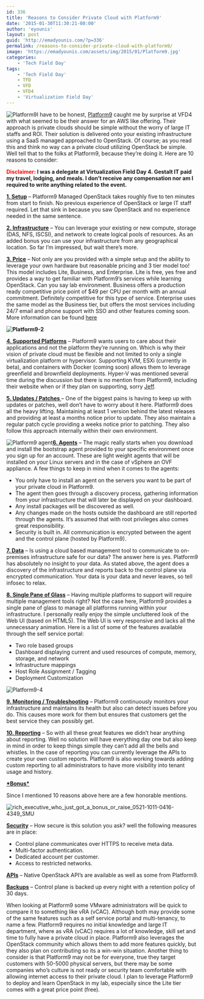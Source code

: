 ```yaml
---
id: 336
title: 'Reasons to Consider Private Cloud with Platform9'
date: '2015-01-30T11:30:21-08:00'
author: 'eyounis'
layout: post
guid: 'http://emadyounis.com/?p=336'
permalink: /reasons-to-consider-private-cloud-with-platform9/
image: 'https://emadyounis.com/assets/img/2015/01/Platform9.jpg'
categories:
    - 'Tech Field Day'
tags:
    - 'Tech Field Day'
    - TFD
    - VFD
    - VFD4
    - 'Virtualization Field Day'
---
```


![Platform9](https://emadyounis.com/assets/img/2015/01/Platform9.jpg?resize=254%2C147)I have to be honest, [Platform9](http://platform9.com/) caught me by surprise at VFD4 with what seemed to be their answer for an AWS like offering. Their approach is private clouds should be simple without the worry of large IT staffs and ROI. Their solution is delivered onto your existing infrastructure using a SaaS managed approached to OpenStack. Of course; as you read this and think no way can a private cloud utilizing OpenStack be simple. Well tell that to the folks at Platform9, because they’re doing it. Here are 10 reasons to consider:

**<span style="color: #ff0000;">Disclaimer:</span> I was a delegate at Virtualization Field Day 4. Gestalt IT paid my travel, lodging, and meals. I don’t receive any compensation nor am I required to write anything related to the event.**

<span style="text-decoration: underline;">**1. Setup**</span> – Platform9 Managed OpenStack takes roughly five to ten minutes from start to finish. No previous experience of OpenStack or large IT staff required. Let that sink in because you saw OpenStack and no experience needed in the same sentence.

<span style="text-decoration: underline;">**2. Infrastructure**</span> – You can leverage your existing or new compute, storage (DAS, NFS, ISCSI), and network to create logical pools of resources. As an added bonus you can use your infrastructure from any geographical location. So far I’m impressed, but wait there’s more.

<span style="text-decoration: underline;">**3. Price**</span> – Not only are you provided with a simple setup and the ability to leverage your own hardware but reasonable pricing and 3 tier model too! This model includes Lite, Business, and Enterprise. Lite is free, yes free and provides a way to get familiar with Platform9’s services while learning OpenStack. Can you say lab environment. Business offers a production ready competitive price point of $49 per CPU per month with an annual commitment. Definitely competitive for this type of service. Enterprise uses the same model as the Business tier, but offers the most services including 24/7 email and phone support with SSO and other features coming soon. More information can be found [here](http://platform9.com/product/pricing.html)

**![Platform9-2](https://emadyounis.com/assets/img/2015/01/Platform9-2.jpg?resize=487%2C292)**

**<span style="text-decoration: underline;">4. Supported Platforms</span>** – Platform9 wants users to care about their applications and not the platform they’re running on. Which is why their vision of private cloud must be flexible and not limited to only a single virtualization platform or hypervisor. Supporting KVM, ESXi (currently in beta), and containers with Docker (coming soon) allows them to leverage greenfield and brownfield deployments. Hyper-V was mentioned several time during the discussion but there is no mention from Platform9, including their website when or if they plan on supporting, sorry [Jeff](https://twitter.com/agnostic_node1).

<span style="text-decoration: underline;">**5. Updates / Patches** </span>– One of the biggest pains is having to keep up with updates or patches, well don’t have to worry about it here. Platform9 does all the heavy lifting. Maintaining at least 1 version behind the latest releases and providing at least a months notice prior to update. They also maintain a regular patch cycle providing a weeks notice prior to patching. They also follow this approach internally within their own environment.

![Platform9 agent](https://emadyounis.com/assets/img/2015/01/Platform9-agent.jpg?resize=176%2C71)<span style="text-decoration: underline;">**6. Agents**</span> – The magic really starts when you download and install the bootstrap agent provided to your specific environment once you sign up for an account. These are light weight agents that will be installed on your Linux servers and in the case of vSphere an OVF appliance. A few things to keep in mind when it comes to the agents:

- You only have to install an agent on the servers you want to be part of your private cloud in Platform9.
- The agent then goes through a discovery process, gathering information from your infrastructure that will later be displayed on your dashboard.
- Any install packages will be discovered as well.
- Any changes made on the hosts outside the dashboard are still reported through the agents. It’s assumed that with root privileges also comes great responsibility.
- Security is built in. All communication is encrypted between the agent and the control plane (hosted by Platform9).

<span style="text-decoration: underline;">**7. Data**</span> – Is using a cloud based management tool to communicate to on-premises infrastructure safe for our data? The answer here is yes. Platform9 has absolutely no insight to your data. As stated above, the agent does a discovery of the infrastructure and reports back to the control plane via encrypted communication. Your data is your data and never leaves, so tell infosec to relax.

<span style="text-decoration: underline;">**8. Single Pane of Glass**</span> – Having multiple platforms to support will require multiple management tools right? Not the case here, Platform9 provides a single pane of glass to manage all platforms running within your infrastructure. I personally really enjoy the simple uncluttered look of the Web UI (based on HTML5). The Web UI is very responsive and lacks all the unnecessary animation. Here is a list of some of the features available through the self service portal:

- Two role based groups
- Dashboard displaying current and used resources of compute, memory, storage, and network
- Infrastructure mappings
- Host Role Assignment / Tagging
- Deployment Customization

![Platform9-4](https://emadyounis.com/assets/img/2015/01/Platform9-4.jpg?resize=1024%2C210)

**<span style="text-decoration: underline;">9. Monitoring / Troubleshooting</span>** – Platform9 continuously monitors your infrastructure and maintains its health but also can detect issues before you do. This causes more work for them but ensures that customers get the best service they can possibly get.

<span style="text-decoration: underline;">**10. Reporting**</span> – So with all these great features we didn’t hear anything about reporting. Well no solution will have everything day one but also keep in mind in order to keep things simple they can’t add all the bells and whistles. In the case of reporting you can currently leverage the APIs to create your own custom reports. Platform9 is also working towards adding custom reporting to all administrators to have more visibility into tenant usage and history.

<span style="text-decoration: underline;">**\*Bonus\***</span>

Since I mentioned 10 reasons above here are a few honorable mentions.

![rich_executive_who_just_got_a_bonus_or_raise_0521-1011-0416-4349_SMU](https://emadyounis.com/assets/img/2015/01/rich_executive_who_just_got_a_bonus_or_raise_0521-1011-0416-4349_SMU.jpg?resize=150%2C144)

<span style="text-decoration: underline;">**Security**</span> – How secure is this solution you ask? well the following measures are in place:

- Control plane communicates over HTTPS to receive meta data.
- Multi-factor authentication.
- Dedicated account per customer.
- Access to restricted networks.

<span style="text-decoration: underline;">**APIs**</span> – Native OpenStack API’s are available as well as some from Platform9.

<span style="text-decoration: underline;">**Backups**</span> – Control plane is backed up every night with a retention policy of 30 days.

When looking at Platform9 some VMware administrators will be quick to compare it to something like vRA (vCAC). Although both may provide some of the same features such as a self service portal and multi-tenancy, to name a few. Platform9 requires no initial knowledge and large IT department, where as vRA (vCAC) requires a lot of knowledge, skill set and time to fully have a private cloud in place. Platform9 also leverages the OpenStack community which allows them to add more features quickly, but they also plan on contributing so its a win-win situation. Another thing to consider is that Platform9 may not be for everyone, true they target customers with 50-5000 physical servers, but there may be some companies who’s culture is not ready or security team comfortable with allowing internet access to their private cloud. I plan to leverage Platform9 to deploy and learn OpenStack in my lab, especially since the Lite tier comes with a great price point (free).
